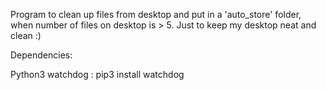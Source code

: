 Program to clean up files from desktop and put in a 'auto_store' folder, when number of files on desktop is > 5. Just to keep my desktop neat and clean :)

Dependencies:

Python3
watchdog : pip3 install watchdog
